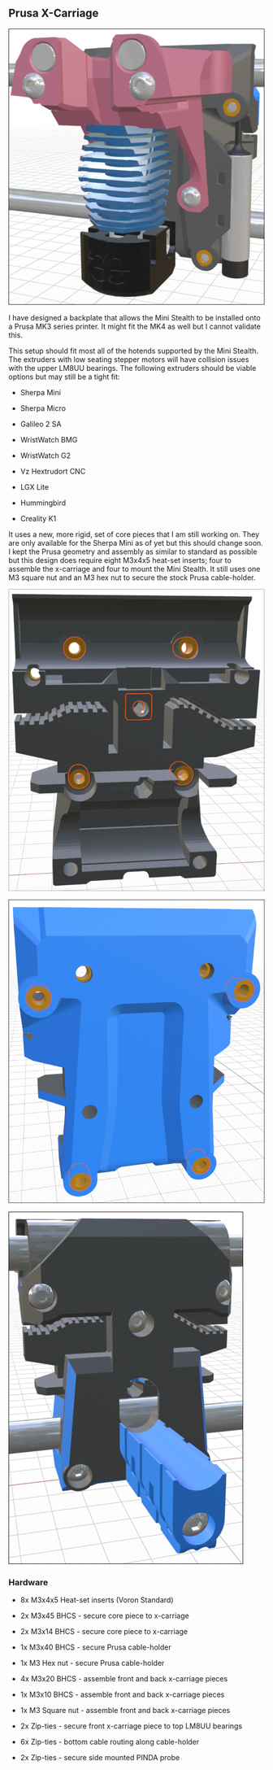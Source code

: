 ## Prusa X-Carriage

![Prusa1](Prusa_PINDA.png)

I have designed a backplate that allows the Mini Stealth to be installed onto a Prusa MK3 series printer. It might fit the MK4 as well but I cannot validate this.

This setup should fit most all of the hotends supported by the Mini Stealth. The extruders with low seating stepper motors will have collision issues with the upper LM8UU bearings. The following extruders should be viable options but may still be a tight fit:

- Sherpa Mini

- Sherpa Micro

- Galileo 2 SA

- WristWatch BMG

- WristWatch G2

- Vz Hextrudort CNC

- LGX Lite

- Hummingbird

- Creality K1

It uses a new, more rigid, set of core pieces that I am still working on. They are only available for the Sherpa Mini as of yet but this should change soon. I kept the Prusa geometry and assembly as similar to standard as possible but this design does require eight M3x4x5 heat-set inserts; four to assemble the x-carriage and four to mount the Mini Stealth. It still uses one M3 square nut and an M3 hex nut to secure the stock Prusa cable-holder.

![Heat-Set Inserts 1](Prusa_Heatset_Inserts_Back.png)

![Heat-Set Inserts 2](Prusa_Heatset_Inserts_Front.png)

![Assembled Rear View](Prusa_Assembled_Rear.png)

### Hardware

- 8x M3x4x5 Heat-set inserts (Voron Standard)

- 2x M3x45 BHCS - secure core piece to x-carriage

- 2x M3x14 BHCS - secure core piece to x-carriage

- 1x M3x40 BHCS - secure Prusa cable-holder

- 1x M3 Hex nut - secure Prusa cable-holder

- 4x M3x20 BHCS - assemble front and back x-carriage pieces

- 1x M3x10 BHCS - assemble front and back x-carriage pieces

- 1x M3 Square nut - assemble front and back x-carriage pieces

- 2x Zip-ties - secure front x-carriage piece to top LM8UU bearings

- 6x Zip-ties - bottom cable routing along cable-holder

- 2x Zip-ties - secure side mounted PINDA probe


